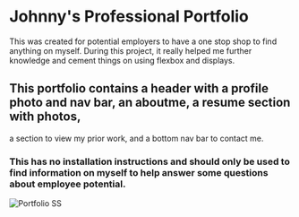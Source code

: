 # Johnny's Professional Portfolio
 This was created for potential employers to have a one stop shop to find anything on myself.
 During this project, it really helped me further knowledge and cement things on using flexbox and displays.
 
## This portfolio contains a header with a profile photo and nav bar, an aboutme, a resume section with photos,
a section to view my prior work, and a bottom nav bar to contact me.

### This has no installation instructions and should only be used to find information on myself to help answer some questions about employee potential.
![Portfolio SS](https://user-images.githubusercontent.com/117334322/217043889-8bb0fdfe-b706-4031-b030-91116e53cdf1.png)
